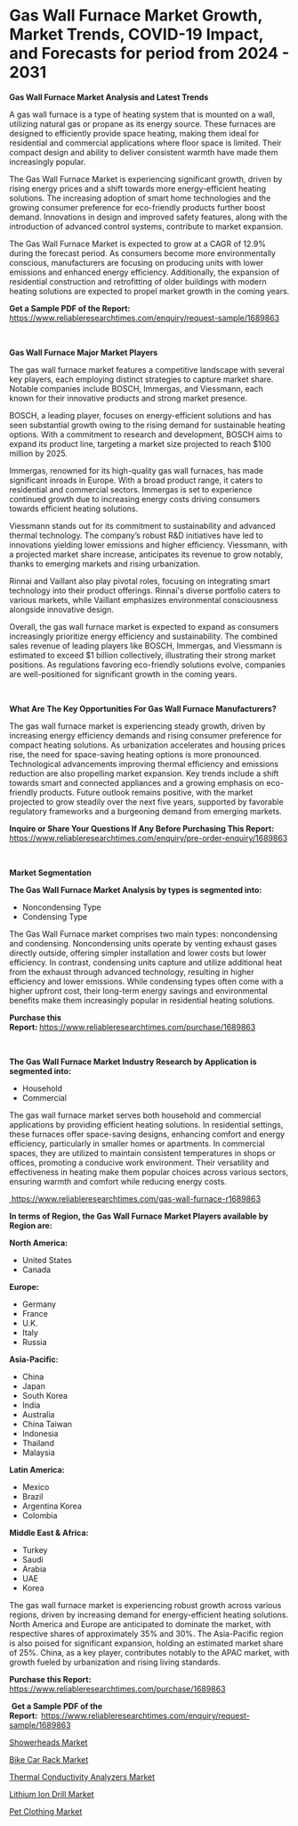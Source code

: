 <p><h1>Gas Wall Furnace Market Growth, Market Trends, COVID-19 Impact, and Forecasts for period from 2024 - 2031</h1></p><p><strong>Gas Wall Furnace Market Analysis and Latest Trends</strong></p>
<p><p>A gas wall furnace is a type of heating system that is mounted on a wall, utilizing natural gas or propane as its energy source. These furnaces are designed to efficiently provide space heating, making them ideal for residential and commercial applications where floor space is limited. Their compact design and ability to deliver consistent warmth have made them increasingly popular.</p><p>The Gas Wall Furnace Market is experiencing significant growth, driven by rising energy prices and a shift towards more energy-efficient heating solutions. The increasing adoption of smart home technologies and the growing consumer preference for eco-friendly products further boost demand. Innovations in design and improved safety features, along with the introduction of advanced control systems, contribute to market expansion.</p><p>The Gas Wall Furnace Market is expected to grow at a CAGR of 12.9% during the forecast period. As consumers become more environmentally conscious, manufacturers are focusing on producing units with lower emissions and enhanced energy efficiency. Additionally, the expansion of residential construction and retrofitting of older buildings with modern heating solutions are expected to propel market growth in the coming years.</p></p>
<p><strong>Get a Sample PDF of the Report:&nbsp;</strong> <a href="https://www.reliableresearchtimes.com/enquiry/request-sample/1689863?utm_campaign=1602&utm_medium=2&utm_source=Github&utm_content=ia&utm_term=17102024&utm_id=gas-wall-furnace">https://www.reliableresearchtimes.com/enquiry/request-sample/1689863</a></p>
<p>&nbsp;</p>
<p><strong>Gas Wall Furnace Major Market Players</strong></p>
<p><p>The gas wall furnace market features a competitive landscape with several key players, each employing distinct strategies to capture market share. Notable companies include BOSCH, Immergas, and Viessmann, each known for their innovative products and strong market presence.</p><p>BOSCH, a leading player, focuses on energy-efficient solutions and has seen substantial growth owing to the rising demand for sustainable heating options. With a commitment to research and development, BOSCH aims to expand its product line, targeting a market size projected to reach $100 million by 2025.</p><p>Immergas, renowned for its high-quality gas wall furnaces, has made significant inroads in Europe. With a broad product range, it caters to residential and commercial sectors. Immergas is set to experience continued growth due to increasing energy costs driving consumers towards efficient heating solutions.</p><p>Viessmann stands out for its commitment to sustainability and advanced thermal technology. The company’s robust R&D initiatives have led to innovations yielding lower emissions and higher efficiency. Viessmann, with a projected market share increase, anticipates its revenue to grow notably, thanks to emerging markets and rising urbanization.</p><p>Rinnai and Vaillant also play pivotal roles, focusing on integrating smart technology into their product offerings. Rinnai's diverse portfolio caters to various markets, while Vaillant emphasizes environmental consciousness alongside innovative design.</p><p>Overall, the gas wall furnace market is expected to expand as consumers increasingly prioritize energy efficiency and sustainability. The combined sales revenue of leading players like BOSCH, Immergas, and Viessmann is estimated to exceed $1 billion collectively, illustrating their strong market positions. As regulations favoring eco-friendly solutions evolve, companies are well-positioned for significant growth in the coming years.</p></p>
<p>&nbsp;</p>
<p><strong>What Are The Key Opportunities For Gas Wall Furnace Manufacturers?</strong></p>
<p><p>The gas wall furnace market is experiencing steady growth, driven by increasing energy efficiency demands and rising consumer preference for compact heating solutions. As urbanization accelerates and housing prices rise, the need for space-saving heating options is more pronounced. Technological advancements improving thermal efficiency and emissions reduction are also propelling market expansion. Key trends include a shift towards smart and connected appliances and a growing emphasis on eco-friendly products. Future outlook remains positive, with the market projected to grow steadily over the next five years, supported by favorable regulatory frameworks and a burgeoning demand from emerging markets.</p></p>
<p><strong>Inquire or Share Your Questions If Any Before Purchasing This Report:</strong> <a href="https://www.reliableresearchtimes.com/enquiry/pre-order-enquiry/1689863?utm_campaign=1602&utm_medium=2&utm_source=Github&utm_content=ia&utm_term=17102024&utm_id=gas-wall-furnace">https://www.reliableresearchtimes.com/enquiry/pre-order-enquiry/1689863</a></p>
<p>&nbsp;</p>
<p><strong>Market Segmentation</strong></p>
<p><strong>The Gas Wall Furnace Market Analysis by types is segmented into:</strong></p>
<p><ul><li>Noncondensing Type</li><li>Condensing Type</li></ul></p>
<p><p>The Gas Wall Furnace market comprises two main types: noncondensing and condensing. Noncondensing units operate by venting exhaust gases directly outside, offering simpler installation and lower costs but lower efficiency. In contrast, condensing units capture and utilize additional heat from the exhaust through advanced technology, resulting in higher efficiency and lower emissions. While condensing types often come with a higher upfront cost, their long-term energy savings and environmental benefits make them increasingly popular in residential heating solutions.</p></p>
<p><strong>Purchase this Report:&nbsp;</strong><a href="https://www.reliableresearchtimes.com/purchase/1689863?utm_campaign=1602&utm_medium=2&utm_source=Github&utm_content=ia&utm_term=17102024&utm_id=gas-wall-furnace">https://www.reliableresearchtimes.com/purchase/1689863</a></p>
<p>&nbsp;</p>
<p><strong>The Gas Wall Furnace Market Industry Research by Application is segmented into:</strong></p>
<p><ul><li>Household</li><li>Commercial</li></ul></p>
<p><p>The gas wall furnace market serves both household and commercial applications by providing efficient heating solutions. In residential settings, these furnaces offer space-saving designs, enhancing comfort and energy efficiency, particularly in smaller homes or apartments. In commercial spaces, they are utilized to maintain consistent temperatures in shops or offices, promoting a conducive work environment. Their versatility and effectiveness in heating make them popular choices across various sectors, ensuring warmth and comfort while reducing energy costs.</p></p>
<p><a href="https://www.reliableresearchtimes.com/gas-wall-furnace-r1689863?utm_campaign=1602&utm_medium=2&utm_source=Github&utm_content=ia&utm_term=17102024&utm_id=gas-wall-furnace">&nbsp;https://www.reliableresearchtimes.com/gas-wall-furnace-r1689863</a></p>
<p><strong>In terms of Region, the Gas Wall Furnace Market Players available by Region are:</strong></p>
<p>
    <p> <strong> North America: </strong>
        <ul>
            <li>United States</li>
            <li>Canada</li>
        </ul>
        </p> 
    <p> <strong> Europe: </strong>
        <ul>
            <li>Germany</li>
            <li>France</li>
            <li>U.K.</li>
            <li>Italy</li>
            <li>Russia</li>
        </ul>
        </p> 
    <p> <strong> Asia-Pacific: </strong>
        <ul>
            <li>China</li>
            <li>Japan</li>
            <li>South Korea</li>
            <li>India</li>
            <li>Australia</li>
            <li>China Taiwan</li>
            <li>Indonesia</li>
            <li>Thailand</li>
            <li>Malaysia</li>
        </ul>
        </p> 
    <p> <strong> Latin America: </strong>
        <ul>
            <li>Mexico</li>
            <li>Brazil</li>
            <li>Argentina Korea</li>
            <li>Colombia</li>
        </ul>
        </p> 
    <p> <strong> Middle East & Africa: </strong>
        <ul>
            <li>Turkey</li>
            <li>Saudi</li>
            <li>Arabia</li>
            <li>UAE</li>
            <li>Korea</li>
        </ul>
    </p>
    </p>
<p><p>The gas wall furnace market is experiencing robust growth across various regions, driven by increasing demand for energy-efficient heating solutions. North America and Europe are anticipated to dominate the market, with respective shares of approximately 35% and 30%. The Asia-Pacific region is also poised for significant expansion, holding an estimated market share of 25%. China, as a key player, contributes notably to the APAC market, with growth fueled by urbanization and rising living standards.</p></p>
<p><strong>Purchase this Report: </strong><a href="https://www.reliableresearchtimes.com/purchase/1689863?utm_campaign=1602&utm_medium=2&utm_source=Github&utm_content=ia&utm_term=17102024&utm_id=gas-wall-furnace">https://www.reliableresearchtimes.com/purchase/1689863</a></p>
<p>&nbsp;<strong>Get a Sample PDF of the Report:&nbsp;&nbsp;</strong><a href="https://www.reliableresearchtimes.com/enquiry/request-sample/1689863?utm_campaign=1602&utm_medium=2&utm_source=Github&utm_content=ia&utm_term=17102024&utm_id=gas-wall-furnace">https://www.reliableresearchtimes.com/enquiry/request-sample/1689863</a></p>
<p><strong></strong></p>
<p><p><a href="https://www.linkedin.com/pulse/in-depth-showerheads-market-review-size-share-137cagr-growth-uvdae?utm_campaign=1602&utm_medium=2&utm_source=Github&utm_content=ia&utm_term=17102024&utm_id=gas-wall-furnace">Showerheads Market</a></p><p><a href="https://www.linkedin.com/pulse/bike-car-rack-market-global-insights-sales-trends-2024-31zte?utm_campaign=1602&utm_medium=2&utm_source=Github&utm_content=ia&utm_term=17102024&utm_id=gas-wall-furnace">Bike Car Rack Market</a></p><p><a href="https://issuu.com/reportprime-2/docs/thermal-conductivity-analyzers-mark_8ea6656f141337?utm_campaign=1602&utm_medium=2&utm_source=Github&utm_content=ia&utm_term=17102024&utm_id=gas-wall-furnace">Thermal Conductivity Analyzers Market</a></p><p><a href="https://github.com/rahu1506/Market-Research-Report-List-6/blob/main/lithium-ion-drill-market.md?utm_campaign=1602&utm_medium=2&utm_source=Github&utm_content=ia&utm_term=17102024&utm_id=gas-wall-furnace">Lithium Ion Drill Market</a></p><p><a href="https://www.linkedin.com/pulse/pet-clothing-market-overview-regional-outlook-competitive-dzzie?utm_campaign=1602&utm_medium=2&utm_source=Github&utm_content=ia&utm_term=17102024&utm_id=gas-wall-furnace">Pet Clothing Market</a></p></p>